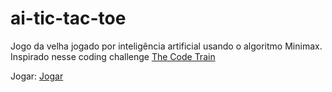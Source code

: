 # ai-tic-tac-toe
Jogo da velha jogado por inteligência artificial usando o algoritmo Minimax. Inspirado nesse coding challenge [The Code Train](https://www.youtube.com/watch?v=trKjYdBASyQ)

Jogar: [Jogar](https://mess-zone.github.io/ai-tic-tac-toe/index.html)
